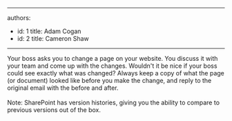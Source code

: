 

---
authors:
  - id: 1
    title: Adam Cogan
  - id: 2
    title: Cameron Shaw
---




<span class='intro'> 
  <p>Your boss asks you to change a page on your website. You discuss it with your team and come up with the changes. Wouldn't it be nice if your boss could see exactly what was changed? Always keep a copy of what the page (or document) looked like before you make the change, and reply to the original email with the before and after.<br>
<br>
Note&#58; SharePoint has version histories, giving you the ability to compare to previous versions out of the box.</p>
 </span>




